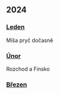 ## 2024

### [Leden](2024_january.md)

Míša pryč dočasně

### [Únor](2024_february.md)

Rozchod a Finsko

### [Březen](2024_march.md)

<!--

### [Duben](2024_april.md)


### [Květen](2024_may.md)


### [Červen](2024_june.md)


### [Červenec](2024_july.md)


### [Srpen](2024_august.md)


### [Září](2024_september.md)


### [Říjen](2024_october.md)


### [Listopad](2024_november.md)


### [Prosinec](2024_december.md)

-->
